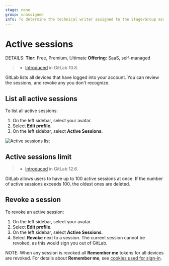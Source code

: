 ```yaml
---
stage: none
group: unassigned
info: To determine the technical writer assigned to the Stage/Group associated with this page, see https://handbook.gitlab.com/handbook/product/ux/technical-writing/#assignments
---
```


# Active sessions

DETAILS:
**Tier:** Free, Premium, Ultimate
**Offering:** SaaS, self-managed

> - [Introduced](https://gitlab.com/gitlab-org/gitlab-foss/-/merge_requests/17867) in GitLab 10.8.

GitLab lists all devices that have logged into your account. You can
review the sessions, and revoke any you don't recognize.

## List all active sessions

To list all active sessions:

1. On the left sidebar, select your avatar.
1. Select **Edit profile**.
1. On the left sidebar, select **Active Sessions**.

![Active sessions list](img/active_sessions_list.png)

## Active sessions limit

> - [Introduced](https://gitlab.com/gitlab-org/gitlab/-/issues/31611) in GitLab 12.6.

GitLab allows users to have up to 100 active sessions at once. If the number of active sessions
exceeds 100, the oldest ones are deleted.

## Revoke a session

To revoke an active session:

1. On the left sidebar, select your avatar.
1. Select **Edit profile**.
1. On the left sidebar, select **Active Sessions**.
1. Select **Revoke** next to a session. The current session cannot be revoked, as this would sign you out of GitLab.

NOTE:
When any session is revoked all **Remember me** tokens for all
devices are revoked. For details about **Remember me**, see
[cookies used for sign-in](index.md#cookies-used-for-sign-in).

<!-- ## Troubleshooting

Include any troubleshooting steps that you can foresee. If you know beforehand what issues
one might have when setting this up, or when something is changed, or on upgrading, it's
important to describe those, too. Think of things that may go wrong and include them here.
This is important to minimize requests for support, and to avoid doc comments with
questions that you know someone might ask.

Each scenario can be a third-level heading, for example `### Getting error message X`.
If you have none to add when creating a doc, leave this section in place
but commented out to help encourage others to add to it in the future. -->
